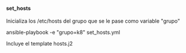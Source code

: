 #### set_hosts  

Inicializa los /etc/hosts del grupo que se le pase como variable "grupo"

ansible-playbook -e "grupo=k8" set_hosts.yml

Incluye el template hosts.j2

